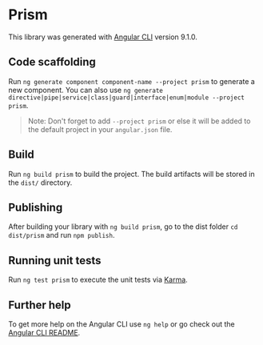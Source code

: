 # Prism

This library was generated with [Angular CLI](https://github.com/angular/angular-cli) version 9.1.0.

## Code scaffolding

Run `ng generate component component-name --project prism` to generate a new component. You can also use `ng generate directive|pipe|service|class|guard|interface|enum|module --project prism`.
> Note: Don't forget to add `--project prism` or else it will be added to the default project in your `angular.json` file. 

## Build

Run `ng build prism` to build the project. The build artifacts will be stored in the `dist/` directory.

## Publishing

After building your library with `ng build prism`, go to the dist folder `cd dist/prism` and run `npm publish`.

## Running unit tests

Run `ng test prism` to execute the unit tests via [Karma](https://karma-runner.github.io).

## Further help

To get more help on the Angular CLI use `ng help` or go check out the [Angular CLI README](https://github.com/angular/angular-cli/blob/master/README.md).
